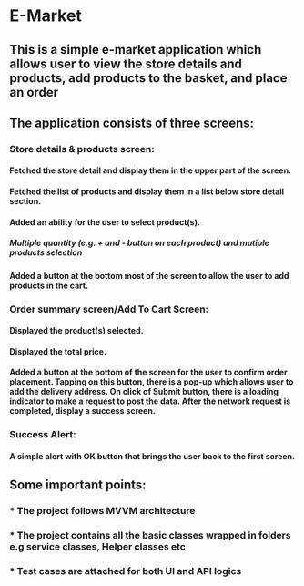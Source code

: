 # E-Market
## This is a simple e-market application which allows user to view the store details and products, add products to the basket, and place an order

## The application consists of three screens:
### Store details & products screen:
 #### Fetched the store detail and display them in the upper part of the screen.
 #### Fetched the list of products and display them in a list below store detail section.
 #### Added an ability for the user to select product(s).
   ##### Multiple quantity (e.g. + and - button on each product) and mutiple products selection
 #### Added a button at the bottom most of the screen to allow the user to add products in the cart.
### Order summary screen/Add To Cart Screen:
  #### Displayed the product(s) selected.
  #### Displayed the total price.
  #### Added a button at the bottom of the screen for the user to confirm order placement. Tapping on this button, there is a pop-up which allows user to add the delivery address. On click of Submit button, there is a loading indicator to make a request to post the data. After the network request is completed, display a success screen.
### Success Alert:
  #### A simple alert with OK button that brings the user back to the first screen.
   
   
   ## Some important points: 
  ### * The project follows MVVM architecture  
  ### * The project contains all the basic classes wrapped in folders e.g service classes, Helper classes etc
  ### * Test cases are attached for both UI and API logics
